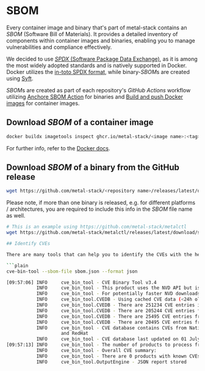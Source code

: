 # SBOM

Every container image and binary that's part of metal-stack contains an _SBOM_ (Software Bill of Materials). It provides
a detailed inventory of components within container images and binaries, enabling you to manage vulnerabilities and
compliance effectively.

We decided to use [_SPDX_ (Software Package Data Exchange)](https://spdx.dev/), as it is among the most widely adopted
standards and is natively supported in Docker. Docker utilizes the
[in-toto SPDX format](https://github.com/in-toto/attestation/blob/main/spec/predicates/spdx.md), while binary-*SBOM*s
are created using [Syft](https://github.com/anchore/syft).

*SBOM*s are created as part of each repository's _GitHub Actions_ workflow utilizing
[Anchore SBOM Action](https://github.com/marketplace/actions/anchore-sbom-action) for binaries and
[Build and push Docker images](https://github.com/marketplace/actions/build-and-push-docker-images) for container
images.

## Download _SBOM_ of a container image

```bash
docker buildx imagetools inspect ghcr.io/metal-stack/<image name>:<tag> --format "{{ json .SBOM.SPDX }}" > sbom.json
```

For further info, refer to the
[Docker docs](https://docs.docker.com/build/metadata/attestations/sbom/#inspecting-sboms).

## Download _SBOM_ of a binary from the GitHub release

```bash
wget https://github.com/metal-stack/<repository name>/releases/latest/download/sbom.json
```

Please note, if more than one binary is released, e.g. for different platforms / architectures, you are required to
include this info in the _SBOM_ file name as well.

```bash
# This is an example using https://github.com/metal-stack/metalctl
wget https://github.com/metal-stack/metalctl/releases/latest/download/sbom-darwin-arm64.json

## Identify CVEs

There are many tools that can help you to identify the CVEs with the help of an SBOM. Just to name one example, the [cve-bin-tool]() can be used to do this, which would look like this:

```plain
cve-bin-tool --sbom-file sbom.json --format json 

[09:57:06] INFO     cve_bin_tool - CVE Binary Tool v3.4                                                                                                                              cli.py:624
           INFO     cve_bin_tool - This product uses the NVD API but is not endorsed or certified by the NVD.                                                                        cli.py:625
           INFO     cve_bin_tool - For potentially faster NVD downloads, mirrors are available using -n json-mirror                                                                  cli.py:628
           INFO     cve_bin_tool.CVEDB - Using cached CVE data (<24h old). Use -u now to update immediately.                                                                       cvedb.py:320
           INFO     cve_bin_tool.CVEDB - There are 251234 CVE entries in the database                                                                                              cvedb.py:386
           INFO     cve_bin_tool.CVEDB - There are 205244 CVE entries from NVD in the database                                                                                     cvedb.py:388
           INFO     cve_bin_tool.CVEDB - There are 25495 CVE entries from GAD in the database                                                                                      cvedb.py:388
           INFO     cve_bin_tool.CVEDB - There are 20495 CVE entries from REDHAT in the database                                                                                   cvedb.py:388
           INFO     cve_bin_tool - CVE database contains CVEs from National Vulnerability Database (NVD), Open Source Vulnerability Database (OSV), Gitlab Advisory Database (GAD)   cli.py:915
                    and RedHat                                                                                                                                                                 
           INFO     cve_bin_tool - CVE database last updated on 01 July 2025 at 09:53:14                                                                                             cli.py:918
[09:57:13] INFO     cve_bin_tool - The number of products to process from SBOM - 116                                                                                                cli.py:1134
           INFO     cve_bin_tool - Overall CVE summary:                                                                                                                             cli.py:1181
           INFO     cve_bin_tool - There are 0 products with known CVEs detected                                                                                                    cli.py:1182
           INFO     cve_bin_tool.OutputEngine - JSON report stored                                                                                                                  __init__.py:878
